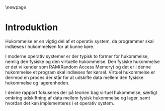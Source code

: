 \newpage

# Introduktion
Hukommelse er en vigtig del af et operativ system, da programmer skal indlæses i hukommelsen for at kunne køre. 

I moderne operativ systemer er der typisk to former for hukommelse, nemlig den fysiske og den virtuelle hukommelse. Den fysiske hukommelse er det vi kender som RAM(Random Access Memory) og det er i denne hukommelse et program skal indlæses før kørsel. Virtuel hukommelse er derimod en proces der står for at udskifte data mellem den fysiske hukommelse og lagerenheden.

I denne rapport fokuseres der på teorien bag virtuel hukommelse, særligt omkring udskiftning af data mellem fysisk hukommelse og lager, samt hvordan det kan implementeres i et operativ system.
